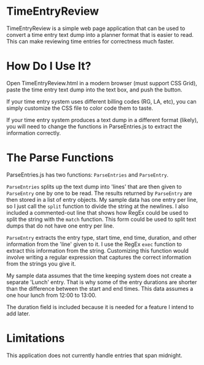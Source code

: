 # TimeEntryReview

TimeEntryReview is a simple web page application that can be used to convert a time entry text dump into a planner format that is easier to read. This can make reviewing time entries for correctness much faster.

# How Do I Use It?

Open TimeEntryReview.html in a modern browser (must support CSS Grid), paste the time entry text dump into the text box, and push the button.

If your time entry system uses different billing codes (RG, LA, etc), you can simply customize the CSS file to color code them to taste.

If your time entry system produces a text dump in a different format (likely), you will need to change the functions in ParseEntries.js to extract the information correctly.

# The Parse Functions

ParseEntries.js has two functions: `ParseEntries` and `ParseEntry`.

`ParseEntries` splits up the text dump into 'lines' that are then given to `ParseEntry` one by one to be read. The results returned by `ParseEntry` are then stored in a list of entry objects. My sample data has one entry per line, so I just call the `split` function to divide the string at the newlines. I also included a commented-out line that shows how RegEx could be used to split the string with the `match` function. This form could be used to split text dumps that do not have one entry per line.

`ParseEntry` extracts the entry type, start time, end time, duration, and other information from the 'line' given to it. I use the RegEx `exec` function to extract this information from the string. Customizing this function would involve writing a regular expression that captures the correct information from the strings you give it.

My sample data assumes that the time keeping system does not create a separate 'Lunch' entry. That is why some of the entry durations are shorter than the difference between the start and end times. This data assumes a one hour lunch from 12:00 to 13:00.

The duration field is included because it is needed for a feature I intend to add later.

# Limitations

This application does not currently handle entries that span midnight.